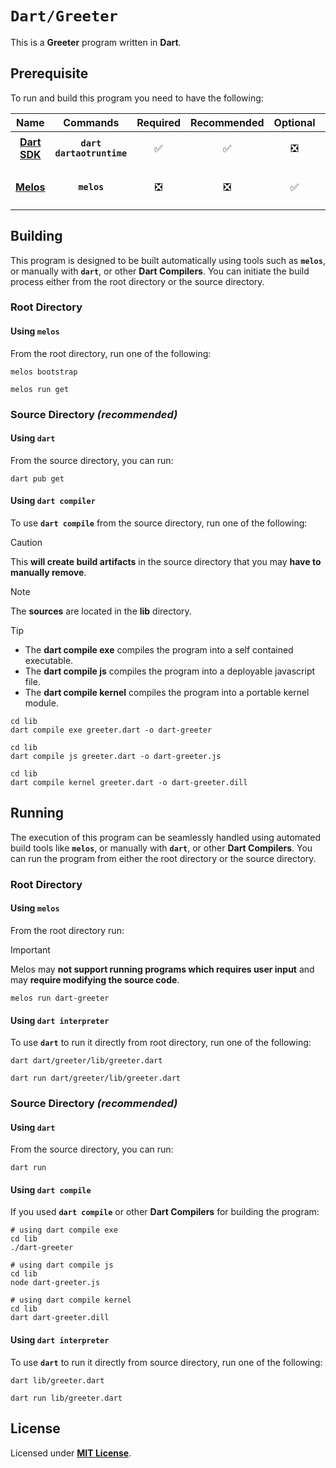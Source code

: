 # `Dart/Greeter`

This is a **Greeter** program written in **Dart**.

## Prerequisite

To run and build this program you need to have the following:

<div align="center">

| Name | Commands | Required | Recommended | Optional | Notes |
|:----:|:--------:|:--------:|:-----------:|:--------:|:-----:|
| [**Dart SDK**](https://dlang.org/download.html) | **`dart`**<br>**`dartaotruntime`** | &#9989; | &#9989; | &#10062; | **`sudo apt install dart`** |
| [**Melos**](https://gcc.gnu.org) | **`melos`** | &#10062; | &#10062; | &#9989; | **`dart pub global activate melos`** |

</div>

## Building

This program is designed to be built automatically using tools such as **`melos`**, or manually with **`dart`**, or other **Dart Compilers**. You can initiate the build process either from the root directory or the source directory.

### Root Directory

#### Using `melos`

From the root directory, run one of the following:

```
melos bootstrap
```
```
melos run get
```

### Source Directory _(recommended)_

#### Using `dart`

From the source directory, you can run:

```
dart pub get
```

#### Using `dart compiler`

To use **`dart compile`** from the source directory, run one of the following:

> [!CAUTION]
> This **will create build artifacts** in the source directory that you may **have to manually remove**.

> [!NOTE]
> The **sources** are located in the **lib** directory.

> [!TIP]
> * The **dart compile exe** compiles the program into a self contained executable.
> * The **dart compile js** compiles the program into a deployable javascript file.
> * The **dart compile kernel** compiles the program into a portable kernel module.

```
cd lib
dart compile exe greeter.dart -o dart-greeter
```
```
cd lib
dart compile js greeter.dart -o dart-greeter.js
```
```
cd lib
dart compile kernel greeter.dart -o dart-greeter.dill
```

## Running

The execution of this program can be seamlessly handled using automated build tools like **`melos`**, or manually with **`dart`**, or other **Dart Compilers**. You can run the program from either the root directory or the source directory.

### Root Directory

#### Using `melos`

From the root directory run:

> [!IMPORTANT]
> Melos may **not support running programs which requires user input** and may **require modifying the source code**.

```
melos run dart-greeter
```

#### Using `dart interpreter`

To use **`dart`** to run it directly from root directory, run one of the following:

```
dart dart/greeter/lib/greeter.dart
```
```
dart run dart/greeter/lib/greeter.dart
```

### Source Directory _(recommended)_

#### Using `dart`

From the source directory, you can run:

```
dart run
```

#### Using `dart compile`

If you used **`dart compile`** or other **Dart Compilers** for building the program:

```
# using dart compile exe
cd lib
./dart-greeter
```
```
# using dart compile js
cd lib
node dart-greeter.js
```
```
# using dart compile kernel
cd lib
dart dart-greeter.dill
```

#### Using `dart interpreter`

To use **`dart`** to run it directly from source directory, run one of the following:

```
dart lib/greeter.dart
```
```
dart run lib/greeter.dart
```

## License

Licensed under [**MIT License**](LICENSE).
